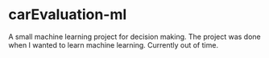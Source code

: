 # carEvaluation-ml

A small machine learning project for decision making. The project was done when I wanted to learn machine learning. Currently out of time.

